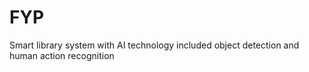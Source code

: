 # FYP
Smart library system with AI technology included object detection and human action recognition 
